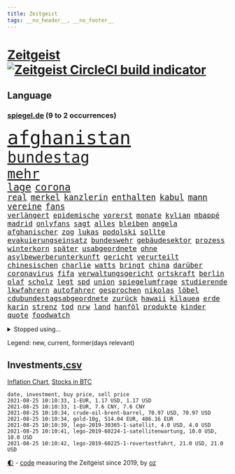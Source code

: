 ```yaml
---
title: Zeitgeist
tags: __no_header__, __no_footer__
---
```


# [Zeitgeist](https://oliz.io/zeitgeist/) [![Zeitgeist CircleCI build indicator](https://circleci.com/gh/ooz/zeitgeist.svg?style=shield)](https://circleci.com/gh/ooz/zeitgeist)

## Language

<h3><a href="https://www.spiegel.de" target="_blank">spiegel.de</a> (9 to 2 occurrences)</h3>
<p style="font-family:monospace">
<span style="font-size:32pt"><a href="news_links.html#afghanistan" class="current">afghanistan</a></span>
<br>
<span style="font-size:26pt"><a href="news_links.html#bundestag" class="current">bundestag</a></span>
<br>
<span style="font-size:23pt"><a href="news_links.html#mehr" class="current">mehr</a></span>
<br>
<span style="font-size:17pt"><a href="news_links.html#lage" class="current">lage</a></span>
<span style="font-size:17pt"><a href="news_links.html#corona" class="current">corona</a></span>
<br>
<span style="font-size:14pt"><a href="news_links.html#real" class="current">real</a></span>
<span style="font-size:14pt"><a href="news_links.html#merkel" class="current">merkel</a></span>
<span style="font-size:14pt"><a href="news_links.html#kanzlerin" class="current">kanzlerin</a></span>
<span style="font-size:14pt"><a href="news_links.html#enthalten" class="current">enthalten</a></span>
<span style="font-size:14pt"><a href="news_links.html#kabul" class="current">kabul</a></span>
<span style="font-size:14pt"><a href="news_links.html#mann" class="current">mann</a></span>
<span style="font-size:14pt"><a href="news_links.html#vereine" class="current">vereine</a></span>
<span style="font-size:14pt"><a href="news_links.html#fans" class="current">fans</a></span>
<br>
<span style="font-size:12pt"><a href="news_links.html#verlängert" class="current">verlängert</a></span>
<span style="font-size:12pt"><a href="news_links.html#epidemische" class="current">epidemische</a></span>
<span style="font-size:12pt"><a href="news_links.html#vorerst" class="current">vorerst</a></span>
<span style="font-size:12pt"><a href="news_links.html#monate" class="current">monate</a></span>
<span style="font-size:12pt"><a href="news_links.html#kylian" class="current">kylian</a></span>
<span style="font-size:12pt"><a href="news_links.html#mbappé" class="current">mbappé</a></span>
<span style="font-size:12pt"><a href="news_links.html#madrid" class="current">madrid</a></span>
<span style="font-size:12pt"><a href="news_links.html#onlyfans" class="new">onlyfans</a></span>
<span style="font-size:12pt"><a href="news_links.html#sagt" class="current">sagt</a></span>
<span style="font-size:12pt"><a href="news_links.html#alles" class="current">alles</a></span>
<span style="font-size:12pt"><a href="news_links.html#bleiben" class="current">bleiben</a></span>
<span style="font-size:12pt"><a href="news_links.html#angela" class="current">angela</a></span>
<span style="font-size:12pt"><a href="news_links.html#afghanischer" class="current">afghanischer</a></span>
<span style="font-size:12pt"><a href="news_links.html#zog" class="current">zog</a></span>
<span style="font-size:12pt"><a href="news_links.html#lukas" class="current">lukas</a></span>
<span style="font-size:12pt"><a href="news_links.html#podolski" class="current">podolski</a></span>
<span style="font-size:12pt"><a href="news_links.html#sollte" class="current">sollte</a></span>
<span style="font-size:12pt"><a href="news_links.html#evakuierungseinsatz" class="new">evakuierungseinsatz</a></span>
<span style="font-size:12pt"><a href="news_links.html#bundeswehr" class="current">bundeswehr</a></span>
<span style="font-size:12pt"><a href="news_links.html#gebäudesektor" class="new">gebäudesektor</a></span>
<span style="font-size:12pt"><a href="news_links.html#prozess" class="current">prozess</a></span>
<span style="font-size:12pt"><a href="news_links.html#winterkorn" class="current">winterkorn</a></span>
<span style="font-size:12pt"><a href="news_links.html#später" class="current">später</a></span>
<span style="font-size:12pt"><a href="news_links.html#usabgeordnete" class="new">usabgeordnete</a></span>
<span style="font-size:12pt"><a href="news_links.html#ohne" class="current">ohne</a></span>
<span style="font-size:12pt"><a href="news_links.html#asylbewerberunterkunft" class="new">asylbewerberunterkunft</a></span>
<span style="font-size:12pt"><a href="news_links.html#gericht" class="current">gericht</a></span>
<span style="font-size:12pt"><a href="news_links.html#verurteilt" class="current">verurteilt</a></span>
<span style="font-size:12pt"><a href="news_links.html#chinesischen" class="current">chinesischen</a></span>
<span style="font-size:12pt"><a href="news_links.html#charlie" class="current">charlie</a></span>
<span style="font-size:12pt"><a href="news_links.html#watts" class="new">watts</a></span>
<span style="font-size:12pt"><a href="news_links.html#bringt" class="current">bringt</a></span>
<span style="font-size:12pt"><a href="news_links.html#china" class="current">china</a></span>
<span style="font-size:12pt"><a href="news_links.html#darüber" class="current">darüber</a></span>
<span style="font-size:12pt"><a href="news_links.html#coronavirus" class="current">coronavirus</a></span>
<span style="font-size:12pt"><a href="news_links.html#fifa" class="new">fifa</a></span>
<span style="font-size:12pt"><a href="news_links.html#verwaltungsgericht" class="current">verwaltungsgericht</a></span>
<span style="font-size:12pt"><a href="news_links.html#ortskraft" class="new">ortskraft</a></span>
<span style="font-size:12pt"><a href="news_links.html#berlin" class="current">berlin</a></span>
<span style="font-size:12pt"><a href="news_links.html#olaf" class="current">olaf</a></span>
<span style="font-size:12pt"><a href="news_links.html#scholz" class="current">scholz</a></span>
<span style="font-size:12pt"><a href="news_links.html#legt" class="current">legt</a></span>
<span style="font-size:12pt"><a href="news_links.html#spd" class="current">spd</a></span>
<span style="font-size:12pt"><a href="news_links.html#union" class="current">union</a></span>
<span style="font-size:12pt"><a href="news_links.html#spiegelumfrage" class="current">spiegelumfrage</a></span>
<span style="font-size:12pt"><a href="news_links.html#studierende" class="current">studierende</a></span>
<span style="font-size:12pt"><a href="news_links.html#lkwfahrern" class="new">lkwfahrern</a></span>
<span style="font-size:12pt"><a href="news_links.html#autofahrer" class="current">autofahrer</a></span>
<span style="font-size:12pt"><a href="news_links.html#gesprochen" class="current">gesprochen</a></span>
<span style="font-size:12pt"><a href="news_links.html#nikolas" class="current">nikolas</a></span>
<span style="font-size:12pt"><a href="news_links.html#löbel" class="current">löbel</a></span>
<span style="font-size:12pt"><a href="news_links.html#cdubundestagsabgeordnete" class="new">cdubundestagsabgeordnete</a></span>
<span style="font-size:12pt"><a href="news_links.html#zurück" class="current">zurück</a></span>
<span style="font-size:12pt"><a href="news_links.html#hawaii" class="new">hawaii</a></span>
<span style="font-size:12pt"><a href="news_links.html#kīlauea" class="new">kīlauea</a></span>
<span style="font-size:12pt"><a href="news_links.html#erde" class="current">erde</a></span>
<span style="font-size:12pt"><a href="news_links.html#karin" class="current">karin</a></span>
<span style="font-size:12pt"><a href="news_links.html#strenz" class="new">strenz</a></span>
<span style="font-size:12pt"><a href="news_links.html#tod" class="current">tod</a></span>
<span style="font-size:12pt"><a href="news_links.html#nrw" class="current">nrw</a></span>
<span style="font-size:12pt"><a href="news_links.html#land" class="current">land</a></span>
<span style="font-size:12pt"><a href="news_links.html#hanföl" class="new">hanföl</a></span>
<span style="font-size:12pt"><a href="news_links.html#produkte" class="current">produkte</a></span>
<span style="font-size:12pt"><a href="news_links.html#kinder" class="current">kinder</a></span>
<span style="font-size:12pt"><a href="news_links.html#quote" class="current">quote</a></span>
<span style="font-size:12pt"><a href="news_links.html#foodwatch" class="new">foodwatch</a></span>
</p>
<details>
<summary>Stopped using...</summary>
<p class="former" style="font-size:12pt">
empfehlungen(307) enorm(307) rad(307) ruhe(307) widerspricht(307) wald(306) 39(305) coronatote(305) day(305) digitalisierung(305) eröffnet(305) gekürt(305) kurzarbeitergeld(305) leeren(305) schickte(305) street(305) verbindungen(305) atmosphäre(304) autor(304) beeinflussen(304) besorgt(304) dutzenden(304) eingegangen(304) senken(304) xi(304) bemühungen(303) diskriminiert(303) führende(303) gekostet(303) gesagt(303) influencerin(303) lewandowski(303) recep(303) stimmte(303) tayyip(303) verärgert(303) you(303) zweifeln(303) zweifelt(303) bewegung(302) christopher(302) geschrieben(302) h(302) hinweisen(302) kriminellen(302) nachhaltig(302) umdenken(302) unserer(302) zeiten(302) überzeugen(302) 110(301) amsterdam(301) ausgenutzt(301) bittere(301) dahin(301) einstigen(301) emotionalen(301) eric(301) halle(301) medizin(301) post(301) schiedsrichter(301) software(301) todesfälle(301) unosicherheitsrat(301) alkohol(300) ausfallen(300) beschluss(300) besetzt(300) coronaquarantäne(300) dauer(300) finanzaufsicht(300) manchmal(300) schadet(300) spielraum(300) teilnehmen(300) witz(300) zahlreicher(300) ärgert(300) arbeitgeber(299) bahnhof(299) demonstration(299) deswegen(299) einführen(299) eskalieren(299) fauci(299) kandidatin(299) kommunen(299) lautet(299) literatur(299) mysteriöse(299) philip(299) rechtliche(299) solingen(299) studierenden(299) trainieren(299) verwirrung(299) williams(299) zählt(299) anscheinend(298) asiatischen(298) begrenzen(298) dezember(298) hebt(298) hotspots(298) parteitag(298) plädiert(298) regierungen(298) respekt(298) silicon(298) ultimatum(298) unabhängigkeit(298) verpassen(298) woher(298) überschattet(298) ablauf(297) betreiber(297) coronahilfen(297) ford(297) glimpflich(297) höchststand(297) persönlichen(297) schildert(297) schritte(297) verteidigung(297) wirecard(297) ausfall(296) beispielen(296) benennen(296) debattiert(296) dementiert(296) emmanuel(296) endete(296) first(296) fließt(296) infizierten(296) macron(296) priester(296) umstritten(296) ungarns(296) untersuchen(296) usamerikaner(296) arizona(295) behinderung(295) d(295) erheblich(295) freigestellt(295) gesunden(295) hungerstreik(295) medienbericht(295) plätze(295) sexismus(295) steuer(295) vergleicht(295) wettlauf(295) wälder(295) einziehen(294) europäischer(294) gemeinsamen(294) hubertus(294) islamischer(294) tauchen(294) umsetzen(294) unten(294) wirtschaftsministerium(294) wohnhaus(294) 130(293) dubai(293) erfurter(293) gefängnisstrafe(293) gigantische(293) hauses(293) herrschen(293) härter(293) ministerpräsidentin(293) rutschen(293) schauen(293) verbände(293) ägypten(293) abschaffen(292) coach(292) f(292) moderator(292) okay(292) österreicher(292) atem(291) fernen(291) kanzleramtschef(291) mörder(291) nahezu(291) unfreiwillig(291) versorgen(291) clemens(290) dfbelf(290) erfurt(290) fake(290) gemein(290) großbritanniens(290) inszeniert(290) jimmy(290) manipulierte(290) salzburg(290) verpflichtung(290) versuche(290) aktiv(289) ergibt(289) format(289) gesetze(289) lücke(289) organisatoren(289) restaurant(289) rom(289) torhüter(289) bürgermeisterin(288) gestritten(288) mitgliedschaft(288) pipeline(288) rechtsaußen(288) verwüstungen(288) zahlte(288) zurücktreten(288) erkrankung(287) finanzieren(287) forum(287) kommende(287) verläufen(287) 61(286) 94(286) demokratischen(286) drohe(286) haftstrafen(286) krawallen(286) vorsprung(286) diebstahl(285) historischer(285) image(285) immunität(285) legendäre(284) wahren(284) zugelassenen(284) emails(283) erdrutsch(283) garten(283) status(283) handel(282) kaiser(282) loch(282) ungleich(282) voraussetzungen(282) ausgangssperren(281) außenministerium(281) limit(281) ständig(281) verstanden(281) wach(281) bevorstehen(280) eroberte(280) golden(280) monats(280) präsenzunterricht(280) unregelmäßigkeiten(280) fragte(279) rettete(279) rundfunk(279) thüringens(279) wirtschaftswachstum(279) behalten(278) telefon(278) vermissen(278) zuständig(278) älter(278) antonio(277) bezahlung(277) boykott(277) bruce(277) nachbar(277) 49(276) bisherigen(276) budapest(276) festival(276) kassierte(276) katholischen(276) marx(276) schrecken(276) ute(276) abstieg(275) apps(275) beitrag(275) bester(275) digital(275) erinnerung(275) projekte(275) bier(274) jubeln(274) landwirtschaft(274) retter(274) spaltung(274) startete(274) psychisch(273) rasen(273) stimmten(273) verträge(273) wirksamkeit(273) albtraum(272) fehlende(272) heutigen(272) händler(272) mobilfunknetz(272) verfassungsgericht(272) widmet(272) drin(271) fotografin(271) klassische(271) ruanda(271) bundesamts(270) exberater(270) betrogen(269) enorme(269) erweist(269) erstochen(268) niedrig(268) frontex(267) jordan(267) versorgung(267) weile(267) ämter(267) dr(265) fähigkeiten(265) onlineplattformen(265) türen(265) cas(264) ertrunken(264) gläubige(263) senioren(263) tuchel(262) herum(261) vorläufig(261) dortmunder(260) fluss(260) königreich(260) küche(259) zurecht(259) gerieten(258) wechselunterricht(258) palmer(257) verzögerungen(257) vorschriften(257) schwarzes(256) björn(255) härte(255) anderswo(253) ausgaben(253) startup(253) schieben(252) erlaubte(251) lopez(251) topspiel(251) ussängerin(251) nächstes(250) ausgetragen(249) beworben(249) tina(248) überlastet(248) elektromobilität(247) kenia(246) lockern(246) berufswahl(245) kehrtwende(245) lauern(245) niedrigen(245) weltmeisterschaft(245) zufällig(245) drohung(244) höcke(244) zoom(244) rakete(243) indiana(242) randalierer(242) rückgängig(242) delegierten(241) fotografieren(241) mitstreiter(241) größe(240) begleiter(239) taxifahrer(239) berufsaussichten(238) gala(238) bundespräsidenten(237) freiheiten(237) mehren(237) geste(236) dreyer(235) malu(235) rheinlandpfälzische(235) 1971(234) krawalle(234) tobias(233) mängel(232) bundeskabinett(231) milliardäre(228) mount(228) transgender(228) badenwürttembergischen(226) biontech/pfizer(226) politischer(225) rüstet(225) behindert(223) coronabedingungen(223) kursiert(222) queere(222) schauspielern(221) trikots(221) wahlprogramm(220) würzburg(219) sportgerichtshof(218) legenden(216) ältesten(215) 450(214) abgrund(214) euland(214) prominenten(213) saisonende(212) moralische(211) trümmer(209) flieger(208) rechtsbruch(207) anfragen(206) geräusche(206) entgehen(205) schlaf(205) fußballspiele(203) beigelegt(202) knappen(201) riskanten(201) arbeitsgericht(200) brad(199) jakob(199) niederländer(199) schulabschluss(199) ausbeutung(198) rasche(198) ag(197) infos(197) iv(197) deine(196) anna(195) schwacher(195) branson(193) burg(192) chloé(192) zhao(192) tübinger(191) championship(189) stapeln(188) dokumentieren(187) speziellen(187) eugrenzschutzagentur(186) jenen(186) radsportler(186) 00(185) vereinbarung(184) palast(183) verweisen(182) schuljahr(181) völkermord(181) heutige(179) schatz(179) stromnetz(178) fahrten(177) neuwahl(177) taucher(177) gartenkolumne(176) homeschooling(176) hunden(176) pitt(176) neonazis(175) oscar(174) etappe(173) rudert(173) jubelt(172) rechtmäßig(172) 242(171) apokalypse(170) flüsse(170) trinkt(170) euskirchen(168) potenziell(168) flächendeckende(167) geiselnahme(167) v(167) california(165) fußballspieler(165) unionsabgeordnete(164) überzeugung(163) königs(162) hochrechnungen(160) unzureichend(160) bestellte(159) bischof(159) jersey(159) wunden(159) ehrliche(158) gleicher(158) exuspräsidenten(156) graben(156) notstand(156) carlos(155) elite(155) gegnerin(154) rausch(154) längerem(152) aufgenommenes(151) entschuldigte(151) internetriesen(151) natotruppen(151) unternimmt(151) übernahm(151) goldene(150) abbringen(149) todesursache(149) fußballerinnen(148) export(147) usrapper(145) ausländischen(144) gebühren(144) marokkanischen(144) rum(144) verhältnissen(143) gebildet(140) kriege(140) angeht(139) eingeschlagen(139) ghosn(139) kuchen(139) tübingen(139) bauarbeiter(138) henning(136) doppelte(135) kündigungen(135) beatmungsgeräte(134) beileid(134) free(134) spitzenkandidaten(134) exklusive(133) platzte(132) anzutreten(131) ausfahrt(131) fraktionen(131) mechanismus(130) verglich(130) steffi(129) halbinsel(127) leichtathletikverband(127) testergebnisse(127) mitgliedern(126) belgische(124) kleinflugzeugs(124) staatsanwälte(123) äthiopische(121) entfernten(120) kolonialismus(119) bumerang(118) proben(118) miriam(116) joseph(114) 2026(113) nachhaltigkeit(113) professionellen(113) radfahren(113) erdoğans(112) redbullpilot(111) bewältigt(110) heldin(109) louvre(109) rügt(109) formuliert(108) tunnel(107) mindeststeuer(106) flexibilität(105) ulrike(105) graue(104) superreichen(104) überraschungssieger(104) wettbewerbsvorteil(103) zidane(103) zinédine(103) zunichte(102) cannes(101) kuh(100) vereinigung(100) bassist(99) bestreiten(99) invasion(99) chilenische(98) konkurrent(98) überflutetem(98) wintersport(97) ire(96) turnierbeginn(96) naturschutzbund(93) zielen(93) zündete(93) verstappens(92) peloton(91) steuerreform(91) zusehends(91) entertainer(90) menschenrechtsverstöße(90) veraltet(90) annette(89) bedeute(89) faris(89) hetze(89) passé(89) personalvorstand(89) verrat(89) achtung(88) ansprüche(88) bundeskartellamt(88) tragschrauber(88) wettkämpfen(88) güterzug(87) kannten(87) raketenbeschuss(87) freistellen(86) parade(86) vize(86) cummings(85) übergriff(85) ablösen(84) anfänger(84) geländer(84) kompliment(84) richteten(84) getroffene(83) jahrelanger(83) matchball(83) niederländerin(83) pornografie(83) stürmerin(83) tresor(83) arbeitern(82) christa(82) clubs(82) missbrauche(82) reinhard(82) busfahrer(81) charlotte(81) frustrierten(81) geburtstagsfoto(81) prognostizieren(81) unbezahlt(81) verschrien(81) übergoss(81) defektes(80) emanuel(80) gaffer(80) planten(80) startupgründer(80) 235(79) ambitioniertere(79) eingebüßt(79) lohnniveau(79) stürzten(79) deuten(78) einfallen(78) eskalierten(78) trüben(78) buchmann(77) kreise(77) schwerste(77) staatstrojaner(77) breitbandausbau(76) coronatief(76) höckes(76) riskierte(76) change(75) strafverfolgung(75) uraltrekord(75) fed(74) regierungsangaben(74) sahen(74) schämen(74) unbemerkt(74) welpenhandel(74) berücksichtigt(73) gefechten(73) homophoben(73) speicher(73) stadtschloss(73) unfassbar(73) 1990(72) aufgeteilt(72) lacher(72) talkshow(72) zentralrat(72) dicker(71) mitregieren(71) wilfried(71) zustande(71) aussichtslos(70) beschrieben(70) gezählt(70) knackte(70) lateinamerikas(70) lindners(70) luisa(70) neubauer(70) pilotinnen(70) sicherheitsgründen(70) institutionen(69) kletterten(69) prügelattacke(69) bezeichnung(68) enttäuschungen(68) erbgut(68) journalistenverband(68) spezialisierte(68) wumms(68) meilenstein(67) sprintstar(67) turner(67) unweigerlich(67) würfel(67) abzusehen(66) hochumstritten(66) marokkanische(66) ruinen(66) kindergarten(65) rutschten(65) überschüttet(65) abschiebung(64) auftaktspiel(64) felix(64) gekrönt(64) herrliche(64) lehrerverband(64) showbühne(64) benachteiligt(63) eingestürzt(63) energieagentur(63) entwischt(63) humboldt(63) kulturtipps(63) topsprinter(63) ausstellen(62) deutschkolumne(62) gegeißelt(62) julius(62) lehren(62) maskentragen(62) stärkeren(62) wog(62) glyphosat(61) landtags(61) mulmiges(61) neapel(61) panzers(61) ureinwohnern(61) 170(59) festgenommenen(59) kapern(59) kuntz(59) listenplatz(59) notlandung(59) unteren(59) usrichter(59) spitzen(58) 23jährige(57) ausgeben(57) ausnutzen(57) erneutem(57) leclerc(57) majorsieger(57) populärsten(57) reinhold(57) sudan(57) beigeschmack(56) extremsportler(56) finger(56) monaco(56) mühelos(56) berchtesgaden(55) darstellung(55) koreanischen(55) terroranschlägen(55) videospiel(55) belgischen(54) fehlers(54) klassenräume(54) medienboykott(54) morgenstunden(54) bundesrichter(53) csd(53) hallein(53) unlauter(53) a61(52) erhalt(52) getreten(52) weigerte(52) bitcoinrechner(51) eurozone(51) galaxien(51) 27jährige(50) abhalten(50) autoschlüssel(50) heiratete(50) kohlschreiber(50) ryanair(50) bürgern(49) gesichtserkennung(49) hochrechnung(49) konzepte(49) mythos(49) vollgelaufene(49) wahllokale(49) wassermassen(49) überschwemmte(49) ai(48) allgegenwärtig(48) clearview(48) echt(48) exporteur(48) landesvater(48) lara(48) mangelware(48) misstrauensantrag(48) politikwissenschaftlerin(48) 53jährige(47) 77jährige(47) boltenhagen(47) professionelle(47) symbolträchtigen(47) topstars(47) vorhersehbaren(47) bundespressekonferenz(46) identifizieren(46) jon(46) unheil(46) vorgezogene(46) mitspielen(45) pressetermine(45) sammelt(45) urlaubszeit(45) aktueller(44) ezb(44) familienunternehmen(44) fern(44) lena(44) phoenix(44) renteneintritt(44) suns(44) wahlsieger(44) anfängen(43) bestseller(43) ertrinken(43) gerichtet(43) impfausweis(43) knöpft(43) luxushotel(43) peters(43) staatschefs(43) traditionelle(43) unklaren(43) ferieninsel(42) kroatien(42) landwirtschaftsministerin(42) psychiatrischer(42) schied(42) vodafone(42) abgeordnetengesetz(41) größtenteils(41) kalifornischen(41) ohrfeige(41) reguliert(41) rücktrittsgesuch(41) steueroasen(41) topfavoriten(41) 03(39) absurde(39) drohenden(39) erzbischofs(39) fehmarn(39) gebäck(39) kündigten(39) sommerhitze(39) versichert(39) vorerkrankungen(39) freute(38) klicks(38) pflegeheim(38) reine(38) vereitelt(38) berchtesgadener(37) gründet(37) pirouetten(37) but(36) danny(36) drückten(36) erlag(36) ohnehin(36) prophezeit(36) bolsonaros(35) coronaimpfnachweis(35) fraß(35) gewaltigen(35) pressesprecher(35) sangen(35) abschiedsgeschenk(34) badeunfällen(34) hildesheim(34) schlichten(34) verurteilter(34) vorbereitungen(34) pornhub(33) raumschiff(33) rissen(33) astronomen(32) auflösung(32) riskante(32) schaute(32) schreie(32) visa(32) 72(31) heutiger(31) pornoportal(31) rentenalter(31) spitzenpolitiker(31) abbekommen(30) churchill(30) damalige(30) gleise(30) uganda(30) winston(30) akademie(29) angesehen(29) enttäuschend(29) hubble(29) klientel(29) verlassene(29) denis(28) günstige(28) lgbtqgesetz(28) rekordhitze(28) verschont(28) übertraf(28) ansteckende(27) benzinern(27) berüchtigt(27) sklaverei(27) 60000(26) afghanistanmission(26) geldwäsche(26) gewandelt(26) hilfsmittel(26) maastricht(26) raumfahrtprogramm(26) stufen(26) sätze(26) dazwischen(25) verrückt(25) heftigem(24) interpretiert(24) süddeutschland(24) verwandte(24) destabilisieren(23) irreführung(23) softwareproblem(23) verwenden(23) wmspitzenreiter(23) abschauen(22) düsterer(22) frustriert(22) gorillas(22) nachholen(22) sexualisierte(22) tibet(22) beinhaltet(21) co2emissionen(21) deltawelle(21) filmfestspielen(21) spiegelkulturtipps(21) springsteen(21) tagessieg(21) uswestküste(21) wahlprogramme(21) brücken(20) haie(20) kruse(20) pianist(20) spezies(20) technisches(20) vermiest(20) abdirahman(19) bundeswehrhelfern(19) dauerte(19) nbafinals(19) südafrikas(19) videokonferenzanbieter(19) wohlleben(19) erlangen(18) gezittert(18) nachtzug(18) tadej(18) bafin(17) bedient(17) betrachten(17) cavendish(17) georgien(17) olympiaauswahl(17) rockband(17) sang(17) sperrung(17) strafbefehle(17) unkrautvernichtungsmittel(17) belästigungen(16) bucks(16) c(16) dienstleister(16) erklimmt(16) milwaukee(16) unwetterschäden(16) zauber(16) austragungsort(15) ballon(15) brisbane(15) entlastungen(15) hackerangriffe(15) merckx(15) pogačar(15) raumfahrtprogramms(15) zweijähriger(15) bär(14) g20staaten(14) kriminalpolizei(14) kriminalreporter(14) matej(14) mohorič(14) slowene(14) amsterdamer(13) bakterien(13) blind(13) fußballsaison(13) jährlichen(13) niedersachen(13) transfermeldungen(13) zwischendurch(13) übelkeit(13) bam(12) claude(12) deich(12) fieber(12) gesundheitsbehörde(12) kosovo(12) schadensbegrenzung(12) waggon(12) zweijährige(12) 77(11) aert(11) bewies(11) dreimalige(11) exchef(11) python(11) rekordtemperaturen(11) reste(11) schwiegereltern(11) tagt(11) wout(11)
</p>
</details>
<p>Legend: <span class="new">new</span>, <span class="current">current</span>, <span class="former">former(days relevant)</span></p>

## Investments[.csv](investments.csv)

[Inflation Chart](https://inflationchart.com),
[Stocks in BTC](https://stonksinbtc.xyz/)

```
date, investment, buy price, sell price
2021-08-25 10:10:33, 1-EUR, 1.17 USD, 1.17 USD
2021-08-25 10:10:33, 1-EUR, 7.6 CNY, 7.6 CNY
2021-08-25 10:10:34, crude-oil-brent-barrel, 70.97 USD, 70.97 USD
2021-08-25 10:10:34, gold-10g, 514.04 EUR, 486.16 EUR
2021-08-25 10:10:39, lego-2019-30365-1-satellit, 4.0 USD, 4.0 USD
2021-08-25 10:10:41, lego-2019-60224-1-satellitenwartung, 10.0 USD, 10.0 USD
2021-08-25 10:10:42, lego-2019-60225-1-rovertestfahrt, 21.0 USD, 21.0 USD
```

<footer>
<a href="javascript:toggleTheme()" class="nav">🌓</a>
- <a href="https://github.com/ooz/zeitgeist">code</a> measuring the Zeitgeist since 2019, by <a href="https://oliz.io">oz</a>
</footer>
